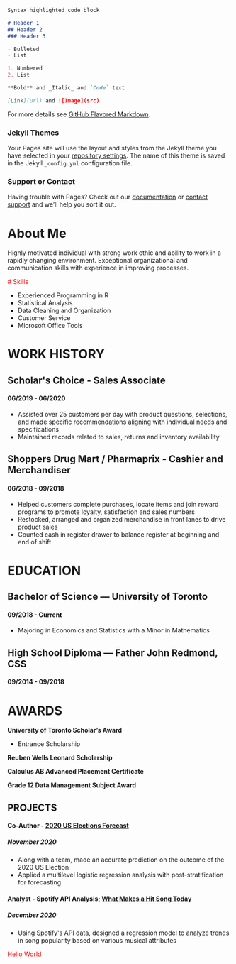 ```markdown
Syntax highlighted code block

# Header 1
## Header 2
### Header 3

- Bulleted
- List

1. Numbered
2. List

**Bold** and _Italic_ and `Code` text

[Link](url) and ![Image](src)
```

For more details see [GitHub Flavored Markdown](https://guides.github.com/features/mastering-markdown/).

### Jekyll Themes

Your Pages site will use the layout and styles from the Jekyll theme you have selected in your [repository settings](https://github.com/jordanregis/digital-cv1/settings). The name of this theme is saved in the Jekyll `_config.yml` configuration file.

### Support or Contact

Having trouble with Pages? Check out our [documentation](https://docs.github.com/categories/github-pages-basics/) or [contact support](https://support.github.com/contact) and we’ll help you sort it out.


# About Me

Highly motivated individual with strong work ethic and ability to work in a rapidly changing environment. Exceptional organizational and communication skills with experience in improving processes.

<span style="color:red"> # Skills </span>
- Experienced Programming in R
- Statistical Analysis
- Data Cleaning and Organization
- Customer Service
- Microsoft Office Tools

# WORK HISTORY
## Scholar's Choice - Sales Associate
#### 06/2019 - 06/2020
- Assisted over 25 customers per day with product questions, selections, and made specific recommendations aligning with individual needs and specifications
- Maintained records related to sales, returns and inventory availability

## Shoppers Drug Mart / Pharmaprix - Cashier and Merchandiser
#### 06/2018 - 09/2018
- Helped customers complete purchases, locate items and join reward programs to promote loyalty, satisfaction and sales numbers
- Restocked, arranged and organized merchandise in front lanes to drive product sales
- Counted cash in register drawer to balance register at beginning and end of shift

# EDUCATION
## Bachelor of Science — University of Toronto
#### 09/2018 - Current
- Majoring in Economics and Statistics with a Minor in Mathematics

## High School Diploma — Father John Redmond, CSS
#### 09/2014 - 09/2018

# AWARDS
**University of Toronto Scholar’s Award**
- Entrance Scholarship

**Reuben Wells Leonard Scholarship**

**Calculus AB Advanced Placement Certificate**

**Grade 12 Data Management Subject Award**

## PROJECTS

#### Co-Author - [2020 US Elections Forecast](https://github.com/jordanregis/PS4)
##### November 2020
- Along with a team, made an accurate prediction on the outcome of the 2020 US Election
- Applied a multilevel logistic regression analysis with post-stratification for forecasting

#### Analyst - Spotify API Analysis; [What Makes a Hit Song Today](https://github.com/jordanregis/STA304PS5)
##### December 2020
- Using Spotify's API data, designed a regression model to analyze trends in song popularity based on various musical attributes

<span style="color:red"> Hello World </span>


